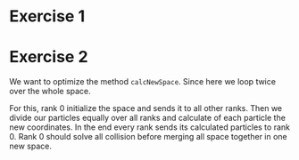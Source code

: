 # Exercise 1



# Exercise 2

We want to optimize the method ``calcNewSpace``. Since here we loop twice over the whole space.

For this, rank 0 initialize the space and sends it to all other ranks.
Then we divide our particles equally over all ranks and calculate of each particle the new coordinates.
In the end every rank sends its calculated particles to rank 0.
Rank 0 should solve all collision before merging all space together in one new space.
